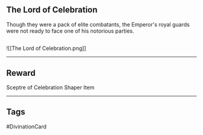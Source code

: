 ## The Lord of Celebration
Though they were a pack of elite combatants, the Emperor's royal guards were not ready to face one of his notorious parties.
## 
![[The Lord of Celebration.png]]

---
## Reward
Sceptre of Celebration
Shaper Item

---
## Tags
#DivinationCard